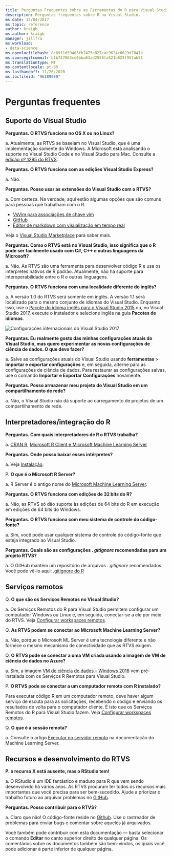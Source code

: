 ```yaml
---
title: Perguntas Frequentes sobre as Ferramentas do R para Visual Studio
description: Perguntas frequentes sobre R no Visual Studio.
ms.date: 12/04/2017
ms.topic: reference
author: kraigb
ms.author: kraigb
manager: jillfra
ms.workload:
- data-science
ms.openlocfilehash: 8c89f1d59405fb7475e827cac9624c6623d7041e
ms.sourcegitcommit: b1b747063ce0bba63ad2558fa521b823f952ab51
ms.translationtype: MT
ms.contentlocale: pt-BR
ms.lasthandoff: 11/26/2020
ms.locfileid: "96189089"
---
```

# <a name="frequently-asked-questions"></a>Perguntas frequentes

## <a name="visual-studio-support"></a>Suporte do Visual Studio

**Perguntas. O RTVS funciona no OS X ou no Linux?**

a. Atualmente, as RTVS se baseiam no Visual Studio, que é uma implementação somente do Windows. A Microsoft está analisando o suporte no Visual Studio Code e no Visual Studio para Mac. Consulte a [edição nº 1295 do RTVS](https://github.com/Microsoft/RTVS/issues/1295).

**Perguntas. O RTVS funciona com as edições Visual Studio Express?**

a. Não.

**Perguntas. Posso usar as extensões do Visual Studio com o RTVS?**

a. Com certeza. Na verdade, aqui estão algumas opções que são comuns para pessoas que trabalham com o R.

- [VsVim para associações de chave vim](https://marketplace.visualstudio.com/items?itemName=JaredParMSFT.VsVim)
- [GitHub](https://marketplace.visualstudio.com/items?itemName=GitHub.GitHubExtensionforVisualStudio)
- [Editor de markdown com visualização em tempo real](https://marketplace.visualstudio.com/items?itemName=MadsKristensen.MarkdownEditor)

Veja o [Visual Studio Marketplace](https://marketplace.visualstudio.com/) para saber mais.

**Perguntas. Como o RTVS está no Visual Studio, isso significa que o R pode ser facilmente usado com C#, C++ e outras linguagens da Microsoft?**

a. Não. As RTVS são uma ferramenta para desenvolver código R e usa os intérpretes nativos de R padrão. Atualmente, não há suporte para interoperabilidade entre o R e outras linguagens.

**Perguntas. O RTVS funciona com uma localidade diferente do inglês?**

a. A versão 1.0 do RTVS será somente em inglês. A versão 1.1 será localizado para o mesmo conjunto de idiomas do Visual Studio. Enquanto isso, use o [Pacote do idioma inglês para o Visual Studio 2015](https://www.microsoft.com/download/details.aspx?id=48157) ou, no Visual Studio 2017, execute o instalador e selecione inglês na guia **Pacotes de idiomas**.

![Configurações internacionais do Visual Studio 2017](media/FAQ-international-settings.png)

**Perguntas. Eu realmente gosto das minhas configurações atuais do Visual Studio, mas quero experimentar as novas configurações de ciência de dados. O que devo fazer?**

a. Salve as configurações atuais do Visual Studio usando **ferramentas**  >  **importar e exportar configurações** e, em seguida, alterne para as configurações de ciência de dados. Para restaurar as configurações salvas, use o comando **Importar e Exportar Configurações** novamente.

**Perguntas. Posso armazenar meu projeto do Visual Studio em um compartilhamento de rede?**

a. Não, o Visual Studio não dá suporte ao carregamento de projetos de um compartilhamento de rede.

## <a name="r-interpretersintegration"></a>Interpretadores/integração do R

**Perguntas. Com quais interpretadores de R o RTVS trabalha?**

a. [CRAN R](https://cran.r-project.org/), [Microsoft R Client e Microsoft Machine Learning Server](/machine-learning-server/)

**Perguntas. Onde posso baixar esses intérpretes?**

a. Veja [Instalação](installing-r-tools-for-visual-studio.md).

P. **O que é o Microsoft R Server?**

a. R Server é o antigo nome do [Microsoft Machine Learning Server](/machine-learning-server/what-is-machine-learning-server).

**Perguntas. O RTVS funciona com edições de 32 bits do R?**

a. Não, as RTVS só dão suporte às edições de 64 bits do R em execução em edições de 64 bits do Windows.

**Perguntas. O RTVS funciona com meu sistema de controle do código-fonte?**

a. Sim, você pode usar qualquer sistema de controle do código-fonte que esteja integrado ao Visual Studio.

**Perguntas. Quais são as configurações *. gitignore* recomendadas para um projeto RTVS?**

a. O GitHub mantém um repositório de arquivos *. gitignore* recomendados. Você pode vê-lo aqui: [.gitignore do R](https://github.com/github/gitignore/blob/master/R.gitignore)

## <a name="remote-services"></a>Serviços remotos

Q. **O que são os Serviços Remotos no Visual Studio?**

a. Os Serviços Remotos do R para Visual Studio permitem configurar um computador Windows ou Linux e, em seguida, conectar-se a ele por meio do RTVS. Veja [Configurar workspaces remotos](setting-up-remote-r-workspaces.md).

Q. **As RTVS podem se conectar ao Microsoft Machine Learning Server?**

a. Não, porque o Microsoft ML Server é uma tecnologia diferente e não fornece o mesmo mecanismo de conectividade que as RTVS exigem.

Q. **O RTVS pode se conectar a uma VM criada usando a imagem de VM de ciência de dados no Azure?**

a. Sim, a imagem [VM de ciência de dados – Windows 2016](https://azure.microsoft.com/services/virtual-machines/data-science-virtual-machines/) vem pré-instalada com os Serviços R Remotos para Visual Studio.

P. **O RTVS pode se conectar a um computador remoto com R instalado?**

Para executar código R em um computador remoto, deve haver algum serviço de escuta para as solicitações, recebendo o código e enviando os resultados de volta para o computador cliente. É isto que os Serviços Remotos do R para Visual Studio fazem. Veja [Configurar workspaces remotos](setting-up-remote-r-workspaces.md).

Q. **O que é a sessão remota?**

a. Consulte o artigo [Executar no servidor remoto](/machine-learning-server/r/how-to-execute-code-remotely) na documentação do Machine Learning Server.

## <a name="rtvs-development-and-features"></a>Recursos e desenvolvimento do RTVS

**P. o recurso X está ausente, mas o RStudio tem!**

a. O RStudio é um IDE fantástico e maduro para R que vem sendo desenvolvido há vários anos. As RTVS procuram ter todos os recursos mais importantes que você precisa para ser bem-sucedido. Ajude a priorizar o trabalho futuro ao arquivar problemas no [GitHub](https://github.com/Microsoft/RTVS/issues/).

**Perguntas. Posso contribuir para o RTVS?**

a. Claro que não! O código-fonte reside no [Github](https://github.com/microsoft/RTVS). Use o rastreador de problemas para enviar bugs e comentar sobre aqueles já arquivados.

Você também pode contribuir com esta documentação &mdash; basta selecionar o comando **Editar** no canto superior direito de qualquer página. Os comentários sobre os documentos também são bem-vindos, os quais você pode adicionar à parte inferior de qualquer página.
